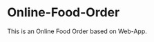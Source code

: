 # Online-Food-Order

This is an Online Food Order based on Web-App.




















































































































































































